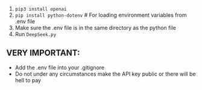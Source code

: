 1. ```pip3 install openai```
2. ```pip install python-dotenv``` # For loading environment variables from .env file
3. Make sure the .env file is in the same directory as the python file
3. Run ```DeepSeek.py```

## VERY IMPORTANT:
- Add the .env file into your .gitignore
- Do not under any circumstances make the API key public or there will be hell to pay
